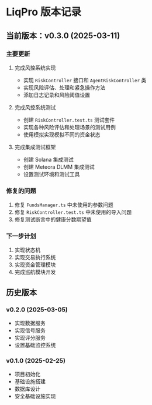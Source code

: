 # LiqPro 版本记录

## 当前版本：v0.3.0 (2025-03-11)

### 主要更新

1. 完成风控系统实现

   - 实现 `RiskController` 接口和 `AgentRiskController` 类
   - 实现风险评估、处理和紧急操作方法
   - 添加日志记录和风险阈值设置

2. 完成风控系统测试

   - 创建 `RiskController.test.ts` 测试套件
   - 实现各种风险评估和处理场景的测试用例
   - 使用模拟实现模拟不同的资金状态

3. 完成集成测试框架
   - 创建 Solana 集成测试
   - 创建 Meteora DLMM 集成测试
   - 设置测试环境和测试工具

### 修复的问题

1. 修复 `FundsManager.ts` 中未使用的参数问题
2. 修复 `RiskController.test.ts` 中未使用的导入问题
3. 修复测试断言中的健康分数期望值

### 下一步计划

1. 实现状态机
2. 实现交易执行系统
3. 实现资金管理模块
4. 完成巡航模块开发

## 历史版本

### v0.2.0 (2025-03-05)

- 实现数据服务
- 实现信号服务
- 实现评分服务
- 设置基础监控系统

### v0.1.0 (2025-02-25)

- 项目初始化
- 基础设施搭建
- 数据库设计
- 安全基础设施实现
